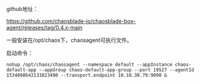 github地址：

https://github.com/chaosblade-io/chaosblade-box-agent/releases/tag/0.4.x-main

一般安装在/opt/chaos下，chaosagent可执行文件。

启动命令：

```
nohup /opt/chaos/chaosagent --namespace default --appInstance chaos-default-app --appGroup chaos-default-app-group --port 19527 --agentId 1534098642133823490 --transport.endpoint 10.18.30.79:9090 &
```

